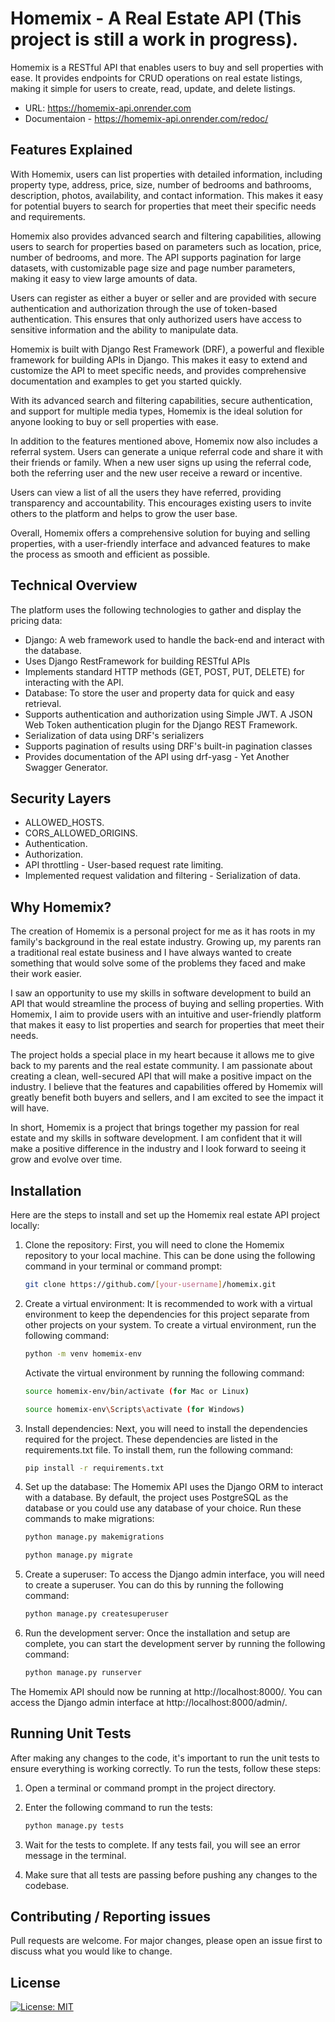 
Homemix - A Real Estate API (This project is still a work in progress).
========

Homemix is a RESTful API that enables users to buy and sell properties with ease. It provides endpoints for CRUD operations on real estate listings, making it simple for users to create, read, update, and delete listings.

- URL: https://homemix-api.onrender.com
- Documentaion - https://homemix-api.onrender.com/redoc/


Features Explained
------------------

With Homemix, users can list properties with detailed information, including property type, address, price, size, number of bedrooms and bathrooms, description, photos, availability, and contact information. This makes it easy for potential buyers to search for properties that meet their specific needs and requirements.

Homemix also provides advanced search and filtering capabilities, allowing users to search for properties based on parameters such as location, price, number of bedrooms, and more. The API supports pagination for large datasets, with customizable page size and page number parameters, making it easy to view large amounts of data.

Users can register as either a buyer or seller and are provided with secure authentication and authorization through the use of token-based authentication. This ensures that only authorized users have access to sensitive information and the ability to manipulate data.

Homemix is built with Django Rest Framework (DRF), a powerful and flexible framework for building APIs in Django. This makes it easy to extend and customize the API to meet specific needs, and provides comprehensive documentation and examples to get you started quickly.

With its advanced search and filtering capabilities, secure authentication, and support for multiple media types, Homemix is the ideal solution for anyone looking to buy or sell properties with ease.

In addition to the features mentioned above, Homemix now also includes a referral system. Users can generate a unique referral code and share it with their friends or family. When a new user signs up using the referral code, both the referring user and the new user receive a reward or incentive.

Users can view a list of all the users they have referred, providing transparency and accountability. This encourages existing users to invite others to the platform and helps to grow the user base.

Overall, Homemix offers a comprehensive solution for buying and selling properties, with a user-friendly interface and advanced features to make the process as smooth and efficient as possible.


Technical Overview
------------------

The platform uses the following technologies to gather and display the pricing data:

-   Django: A web framework used to handle the back-end and interact with the database.
-   Uses Django RestFramework for building RESTful APIs
-   Implements standard HTTP methods (GET, POST, PUT, DELETE) for interacting with the API.
-   Database: To store the user and property data for quick and easy retrieval.
-   Supports authentication and authorization using Simple JWT. A JSON Web Token authentication plugin for the Django REST Framework.
-   Serialization of data using DRF's serializers
-   Supports pagination of results using DRF's built-in pagination classes
-   Provides documentation of the API using drf-yasg - Yet Another Swagger Generator. 


Security Layers
------------------

- ALLOWED_HOSTS.
- CORS_ALLOWED_ORIGINS.
- Authentication.
- Authorization.
- API throttling - User-based request rate limiting. 
- Implemented request validation and filtering - Serialization of data.


Why Homemix?
--------

The creation of Homemix is a personal project for me as it has roots in my family's background in the real estate industry. Growing up, my parents ran a traditional real estate business and I have always wanted to create something that would solve some of the problems they faced and make their work easier.

I saw an opportunity to use my skills in software development to build an API that would streamline the process of buying and selling properties. With Homemix, I aim to provide users with an intuitive and user-friendly platform that makes it easy to list properties and search for properties that meet their needs.

The project holds a special place in my heart because it allows me to give back to my parents and the real estate community. I am passionate about creating a clean, well-secured API that will make a positive impact on the industry. I believe that the features and capabilities offered by Homemix will greatly benefit both buyers and sellers, and I am excited to see the impact it will have.

In short, Homemix is a project that brings together my passion for real estate and my skills in software development. I am confident that it will make a positive difference in the industry and I look forward to seeing it grow and evolve over time.


Installation
------------

Here are the steps to install and set up the Homemix real estate API project locally:

1. Clone the repository: First, you will need to clone the Homemix repository to your local machine. This can be done using the following command in your terminal or command prompt:
    ```bash
    git clone https://github.com/[your-username]/homemix.git
    ```
2. Create a virtual environment: It is recommended to work with a virtual environment to keep the dependencies for this project separate from other projects on your system. To create a virtual environment, run the following command:
    ```bash
    python -m venv homemix-env
    ```
    Activate the virtual environment by running the following command:
    ```bash
    source homemix-env/bin/activate (for Mac or Linux)
    ```

    ```bash
    source homemix-env\Scripts\activate (for Windows)
    ```
3. Install dependencies: Next, you will need to install the dependencies required for the project. These dependencies are listed in the requirements.txt file. To install them, run the following command:
    ```bash
    pip install -r requirements.txt
    ```
4. Set up the database: The Homemix API uses the Django ORM to interact with a database. By default, the project uses PostgreSQL as the database or you could use any database of your choice. Run these commands to make migrations:
     ```bash
    python manage.py makemigrations
    ```
  
    ```bash
    python manage.py migrate
    ```
5. Create a superuser: To access the Django admin interface, you will need to create a superuser. You can do this by running the following command:
    ```bash
    python manage.py createsuperuser
    ```
6. Run the development server: Once the installation and setup are complete, you can start the development server by running the following command:
    ```bash
    python manage.py runserver
    ```
  
  The Homemix API should now be running at http://localhost:8000/. You can access the Django admin interface at http://localhost:8000/admin/.
  
  
Running Unit Tests
------------

After making any changes to the code, it's important to run the unit tests to ensure everything is working correctly. To run the tests, follow these steps:

1. Open a terminal or command prompt in the project directory.
2. Enter the following command to run the tests:

     ```bash
    python manage.py tests
    ```
3. Wait for the tests to complete. If any tests fail, you will see an error message in the terminal.
4. Make sure that all tests are passing before pushing any changes to the codebase.
   
  
Contributing / Reporting issues
------------

Pull requests are welcome. For major changes, please open an issue first to discuss what you would like to change.

License
-----

[![License: MIT](https://img.shields.io/badge/License-MIT-yellow.svg)](https://opensource.org/licenses/MIT)

